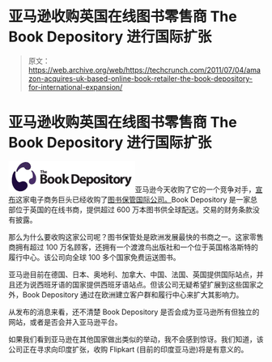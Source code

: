 # 亚马逊收购英国在线图书零售商 The Book Depository 进行国际扩张

> 原文：<https://web.archive.org/web/https://techcrunch.com/2011/07/04/amazon-acquires-uk-based-online-book-retailer-the-book-depository-for-international-expansion/>

# 亚马逊收购英国在线图书零售商 The Book Depository 进行国际扩张

![](img/325feb61be8b1a60e7c7688efee58b0c.png)亚马逊今天收购了它的一个竞争对手，[宣布](https://web.archive.org/web/20230404231239/http://www.istockanalyst.com/business/news/5269231/amazon-to-acquire-the-book-depository)这家电子商务巨头已经收购了[图书保管国际公司。](https://web.archive.org/web/20230404231239/http://www.bookdepository.com/)Book Depository 是一家总部位于英国的在线书商，提供超过 600 万本图书供全球配送。交易的财务条款没有披露。

那么为什么要收购这家公司呢？图书保管处是欧洲发展最快的书商之一。这家零售商拥有超过 100 万名顾客，还拥有一个渡渡鸟出版社和一个位于英国格洛斯特的履行中心。该公司向全球 100 多个国家免费运送图书。

亚马逊目前在德国、日本、奥地利、加拿大、中国、法国、英国提供国际站点，并且还为说西班牙语的国家提供西班牙语站点。但该公司无疑希望扩展到这些国家之外，Book Depository 通过在欧洲建立客户群和履行中心来扩大其影响力。

从发布的消息来看，还不清楚 Book Depository 是否会成为亚马逊所有但独立的网站，或者是否会并入亚马逊平台。

如果我们看到亚马逊在其他国家做出类似的举动，我不会感到惊讶。我们知道，该公司正在寻求向印度扩张，收购 Flipkart (目前的印度亚马逊)将是有意义的。